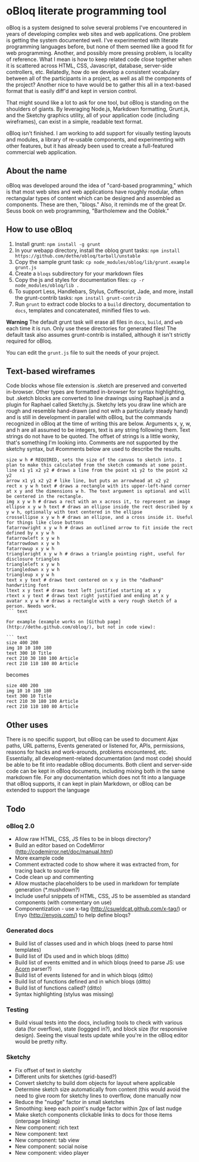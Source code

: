 # oBloq literate programming tool

oBloq is a system designed to solve several problems I've encountered in years of developing complex web sites and web applications. One problem is getting the system documented well. I've experimented with literate programming languages before, but none of them seemed like a good fit for web programming. Another, and possibly more pressing problem, is locality of reference. What I mean is how to keep related code close together when it is scattered across HTML, CSS, Javascript, database, server-side controllers, etc. Relatedly, how do we develop a consistent vocabulary between all of the participants in a project, as well as all the components of the project? Another nice to have would be to gather this all in a text-based format that is easily diff'd and kept in version control.

That might sound like a lot to ask for one tool, but oBloq is standing on the shoulders of giants. By leveraging Node.js, Markdown formatting, Grunt.js, and the Sketchy graphics utility, all of your application code (including wireframes), can exist in a simple, readable text format.

oBloq isn't finished. I am working to add support for visually testing layouts and modules, a library of re-usable components, and experimenting with other features, but it has already been used to create a full-featured commercial web application.

## About the name

oBloq was developed around the idea of "card-based programming," which is that most web sites and web applications have roughly modular, often rectangular types of content which can be designed and assembled as components. These are then, "bloqs." Also, it reminds me of the great Dr. Seuss book on web programming, "Bartholemew and the Ooblek."

## How to use oBloq

1. Install grunt: `npm install -g grunt`
2. In your webapp directory, install the obloq grunt tasks: `npm install https://github.com/dethe/obloq/tarball/unstable`
3. Copy the sample grunt task: `cp node_modules/obloq/lib/grunt.example grunt.js`
4. Create a `bloqs` subdirectory for your markdown files
5. Copy the js and styles for documentation files: `cp -r node_modules/obloq/lib .`
6. To support Less, Handlebars, Stylus, Coffescript, Jade, and more, install the grunt-contrib tasks: `npm install grunt-contrib`
7. Run `grunt` to extract code blocks to a `build` directory, documentation to `docs`, templates and concatenated, minified files to `web`.

**Warning** The default grunt task will erase all files in `docs`, `build`, and `web` each time it is run. Only use these directories for generated files! The default task also assumes grunt-contrib is installed, although it isn't strictly required for oBloq.

You can edit the `grunt.js` file to suit the needs of your project.

## Text-based wireframes

Code blocks whose file extension is .sketch are preserved and converted in-browser. Other types are formatted in-browser for syntax highlighting, but .sketch blocks are converted to line drawings using Raphael.js and a plugin for Raphael called Sketchy.js. Sketchy lets you draw line which are rough and resemble hand-drawn (and not with a particularly steady hand) and is still in development in parallel with oBloq, but the commands recognized in oBloq at the time of writing this are below. Arguments x, y, w, and h are all assumed to be integers, text is any string following them. Text strings do not have to be quoted. The offset of strings is a little wonky, that's something I'm looking into. Comments are not supported by the sketchy syntax, but #comments below are used to describe the results.

``` text
size w h # REQUIRED, sets the size of the canvas to sketch into. I plan to make this calculated from the sketch commands at some point.
line x1 y1 x2 y2 # draws a line from the point x1 y2 to the point x2 y2
arrow x1 y1 x2 y2 # like line, but puts an arrowhead at x2 y2
rect x y w h text # draws a rectangle with its upper-left-hand corner at x y and the dimensions w h. The text argument is optional and will be centered in the rectangle.
img x y w h # draws a rect with an x across it, to represent an image
ellipse x y w h text # draws an ellipse inside the rect described by x y w h, optionally with text centered in the ellipse
crossellipse x y w h # draws an ellipse, and a cross inside it. Useful for things like close buttons
fatarrowright x y w h # draws an outlined arrow to fit inside the rect defined by x y w h
fatarrowleft x y w h
fatarrowdown x y w h
fatarrowup x y w h
triangleright x y w h # draws a triangle pointing right, useful for disclosure triangles
triangleleft x y w h
triangledown x y w h
triangleup x y w h
text x y text # draws text centered on x y in the "dadhand" handwriting font
ltext x y text # draws text left justified starting at x y
rtext x y text # draws text right justified and ending at x y
avatar x y w h # draws a rectangle with a very rough sketch of a person. Needs work.
``` text
    
For example (example works on [Github page](http://dethe.github.com/obloq/), but not in code view):

``` text
size 400 200
img 10 10 180 180
text 300 10 Title
rect 210 30 180 100 Article
rect 210 110 180 80 Article
```

becomes

``` sketch
size 400 200
img 10 10 180 180
text 300 10 Title
rect 210 30 180 100 Article
rect 210 110 180 80 Article
```

## Other uses

There is no specific support, but oBloq can be used to document Ajax paths, URL patterns, Events generated or listened for, APIs, permissions,  reasons for hacks and work-arounds, problems encountered, etc. Essentially, all development-related documentation (and most code) should be able to be fit into readable oBloq documents. Both client and server-side code can be kept in oBloq documents, including mixing both in the same markdown file. For any documentation which does not fit into a language that oBloq supports, it can kept in plain Markdown, or oBloq can be extended to support the language

## Todo

### oBloq 2.0

* Allow raw HTML, CSS, JS files to be in bloqs directory?
* Build an editor based on CodeMirror (http://codemirror.net/doc/manual.html)
* More example code
* Comment extracted code to show where it was extracted from, for tracing back to source file
* Code clean up and commenting
* Allow mustache placeholders to be used in markdown for template generation (*.mushdown?)
* Include useful snippets of HTML, CSS, JS to be assembled as standard components (with commentary on use)
* Componentization - use x-tag (http://csuwldcat.github.com/x-tag/) or Enyo (http://enyojs.com/) to help define bloqs?

### Generated docs

* Build list of classes used and in which bloqs (need to parse html templates)
* Build list of IDs used and in which bloqs (ditto)
* Build list of events emitted and in which bloqs (need to parse JS: use [Acorn](http://marijnhaverbeke.nl/acorn/) parser?)
* Build list of events listened for and in which bloqs (ditto)
* Build list of functions defined and in which bloqs (ditto)
* Build list of functions called? (ditto)
* Syntax highlighting (stylus was missing)

### Testing

* Build visual tests into the docs, including tools to check with various data (for overflow), state (loggged in?), and block size (for responsive design). Seeing the visual tests update while you're in the oBloq editor would be pretty nifty.

### Sketchy

* Fix offset of text in sketchy
* Different units for sketches (grid-based?)
* Convert sketchy to build dom objects for layout where applicable
* Determine sketch size automatically from content (this would avoid the need to give room for sketchy lines to overflow, done manually now
* Reduce the "nudge" factor in small sketches
* Smoothing: keep each point's nudge factor within 2px of last nudge
* Make sketch components clickable links to docs for those items (interpage linking)
* New component: rich text
* New component: text
* New component: tab view
* New component: social noise
* New component: video player

<script src="http://dethe.github.com/obloq/lib/loader.js"></script>
